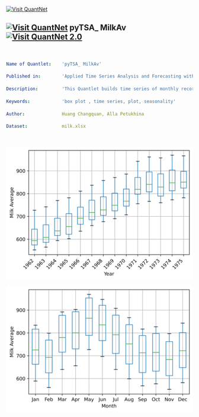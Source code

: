 [<img src="https://github.com/QuantLet/Styleguide-and-FAQ/blob/master/pictures/banner.png" width="888" alt="Visit QuantNet">](http://quantlet.de/)

## [<img src="https://github.com/QuantLet/Styleguide-and-FAQ/blob/master/pictures/qloqo.png" alt="Visit QuantNet">](http://quantlet.de/) **pyTSA_ MilkAv** [<img src="https://github.com/QuantLet/Styleguide-and-FAQ/blob/master/pictures/QN2.png" width="60" alt="Visit QuantNet 2.0">](http://quantlet.de/)

```yaml


Name of Quantlet:    'pyTSA_ MilkAv'

Published in:        'Applied Time Series Analysis and Forecasting with Python'

Description:         'This Quantlet builds time series of monthly recorded milk average per cow at a dairy cattle ranch in China from Jan.1962 to Dec.1975. It produces yearly and monthly box plots of this dataset'

Keywords:            'box plot , time series, plot, seasonality'

Author:              Huang Changquan, Alla Petukhina

Dataset:             milk.xlsx




```

![Picture1](pyTSA_MilkAv_Fig1-19.png)

![Picture2](pyTSA_MilkAv_Fig1-20.png)
